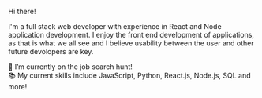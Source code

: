 Hi there!

I'm a full stack web developer with experience in React and Node application development. I enjoy the front end development of applications, as that is what we all see and I believe usability between the user and other future devolopers are key.

🔭 I’m currently on the job search hunt!
<br>
📚 My current skills include JavaScript, Python, React.js, Node.js, SQL and more!
